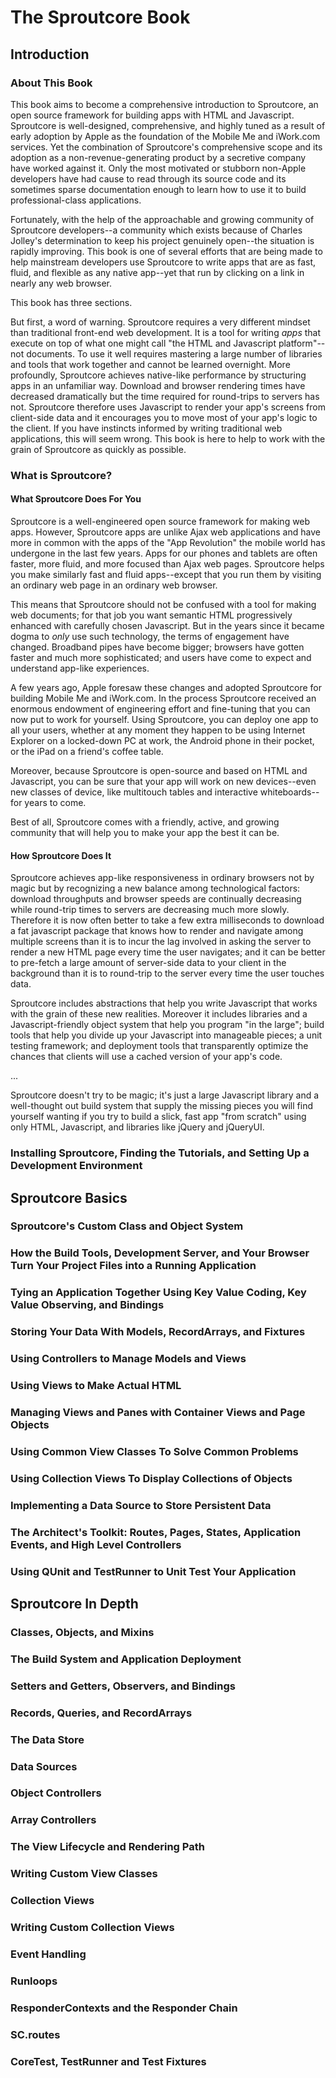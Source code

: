 The Sproutcore Book 
===================

Introduction 
------------

### About This Book

This book aims to become a comprehensive introduction to Sproutcore, an open source framework for building apps with HTML and Javascript. Sproutcore is well-designed, comprehensive, and highly tuned as a result of early adoption by Apple as the foundation of the Mobile Me and iWork.com services. Yet the combination of Sproutcore's comprehensive scope and its adoption as a non-revenue-generating product by a secretive company have worked against it. Only the most motivated or stubborn non-Apple developers have had cause to read through its source code and its sometimes sparse documentation enough to learn how to use it to build professional-class applications.

Fortunately, with the help of the approachable and growing community of Sproutcore developers--a community which exists because of Charles Jolley's determination to keep his project genuinely open--the situation is rapidly improving. This book is one of several efforts that are being made to help mainstream developers use Sproutcore to write apps that are as fast, fluid, and flexible as any native app--yet that run by clicking on a link in nearly any web browser.

This book has three sections.

But first, a word of warning. Sproutcore requires a very different mindset than traditional front-end web development. It is a tool for writing *apps* that execute on top of what one might call "the HTML and Javascript platform"--not documents. To use it well requires mastering a large number of libraries and tools that work together and cannot be learned overnight. More profoundly, Sproutcore achieves native-like performance by structuring apps in an unfamiliar way. Download and browser rendering times have decreased dramatically but the time required for round-trips to servers has not. Sproutcore therefore uses Javascript to render your app's screens from client-side data and it encourages you to move most of your app's logic to the client. If you have instincts informed by writing traditional web applications, this will seem wrong. This book is here to help to work with the grain of Sproutcore as quickly as possible.


### What is Sproutcore?

#### What Sproutcore Does For You

Sproutcore is a well-engineered open source framework for making web apps.
However, Sproutcore apps are unlike Ajax web applications and have more in
common with the apps of the "App Revolution" the mobile world has undergone in
the last few years. Apps for our phones and tablets are often faster, more
fluid, and more focused than Ajax web pages. Sproutcore helps you make
similarly fast and fluid apps--except that you run them by visiting an
ordinary web page in an ordinary web browser.

This means that Sproutcore should not be confused with a tool for making web
documents; for that job you want semantic HTML progressively enhanced with
carefully chosen Javascript. But in the years since it became dogma to *only*
use such technology, the terms of engagement have changed. Broadband pipes
have become bigger; browsers have gotten faster and much more sophisticated;
and users have come to expect and understand app-like experiences.

A few years ago, Apple foresaw these changes and adopted Sproutcore for
building Mobile Me and iWork.com. In the process Sproutcore received an
enormous endowment of engineering effort and fine-tuning that you can now put
to work for yourself. Using Sproutcore, you can deploy one app to all your
users, whether at any moment they happen to be using Internet Explorer on a
locked-down PC at work, the Android phone in their pocket, or the iPad on a
friend's coffee table.

Moreover, because Sproutcore is open-source and based on HTML and Javascript,
you can be sure that your app will work on new devices--even new classes of
device, like multitouch tables and interactive whiteboards--for years to come.

Best of all, Sproutcore comes with a friendly, active, and growing community that will help you to make your app the best it can be.


#### How Sproutcore Does It

Sproutcore achieves app-like responsiveness in ordinary browsers not by magic
but by recognizing a new balance among technological factors: download
throughputs and browser speeds are continually decreasing while round-trip
times to servers are decreasing much more slowly. Therefore it is now often
better to take a few extra milliseconds to download a fat javascript package
that knows how to render and navigate among multiple screens than it is to
incur the lag involved in asking the server to render a new HTML page every
time the user navigates; and it can be better to pre-fetch a large amount of
server-side data to your client in the background than it is to round-trip to
the server every time the user touches data.

Sproutcore includes abstractions that help you write Javascript that works
with the grain of these new realities. Moreover it includes libraries and a
Javascript-friendly object system that help you program "in the large"; build
tools that help you divide up your Javascript into manageable pieces; a unit
testing framework; and deployment tools that transparently optimize the
chances that clients will use a cached version of your app's code.

...

Sproutcore doesn't try to be magic; it's just a large Javascript library and a well-thought out build system that supply the missing pieces you will find yourself wanting if you try to build a slick, fast app "from scratch" using only HTML, Javascript, and libraries like jQuery and jQueryUI. 


### Installing Sproutcore, Finding the Tutorials, and Setting Up a Development Environment


Sproutcore Basics 
-----------------

### Sproutcore's Custom Class and Object System

### How the Build Tools, Development Server, and Your Browser Turn Your Project Files into a Running Application

### Tying an Application Together Using Key Value Coding, Key Value Observing, and Bindings

### Storing Your Data With Models, RecordArrays, and Fixtures

### Using Controllers to Manage Models and Views

### Using Views to Make Actual HTML

### Managing Views and Panes with Container Views and Page Objects

### Using Common View Classes To Solve Common Problems

### Using Collection Views To Display Collections of Objects

### Implementing a Data Source to Store Persistent Data

### The Architect's Toolkit: Routes, Pages, States, Application Events, and High Level Controllers

### Using QUnit and TestRunner to Unit Test Your Application


Sproutcore In Depth 
-------------------

### Classes, Objects, and Mixins

### The Build System and Application Deployment

### Setters and Getters, Observers, and Bindings

### Records, Queries, and RecordArrays

### The Data Store

### Data Sources

### Object Controllers

### Array Controllers

### The View Lifecycle and Rendering Path

### Writing Custom View Classes

### Collection Views

### Writing Custom Collection Views

### Event Handling

### Runloops

### ResponderContexts and the Responder Chain

### SC.routes

### CoreTest, TestRunner and Test Fixtures

